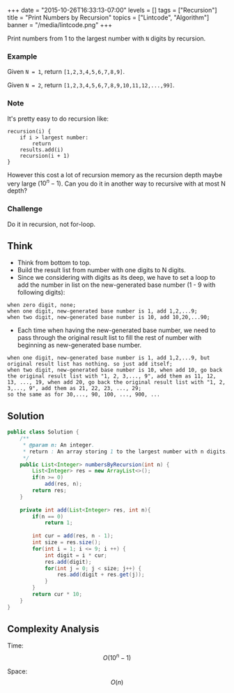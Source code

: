 +++
date = "2015-10-26T16:33:13-07:00"
levels = []
tags = ["Recursion"]
title = "Print Numbers by Recursion"
topics = ["Lintcode", "Algorithm"]
banner = "/media/lintcode.png"
+++

Print numbers from 1 to the largest number with `N` digits by recursion.
<!--more-->

### Example
Given `N = 1`, return `[1,2,3,4,5,6,7,8,9]`.

Given `N = 2`, return `[1,2,3,4,5,6,7,8,9,10,11,12,...,99]`.

### Note
It's pretty easy to do recursion like:
```
recursion(i) {
    if i > largest number:
        return
    results.add(i)
    recursion(i + 1)
}
```

However this cost a lot of recursion memory as the recursion depth maybe very large ($10^n - 1$). Can you do it in another way to recursive with at most N depth?

### Challenge
Do it in recursion, not for-loop.

## Think
- Think from bottom to top. 
- Build the result list from number with one digits to N digits.
- Since we considering with digits as its deep, we have to set a loop to add the number in list on the new-generated base number (1 - 9 with following digits):

```
when zero digit, none;
when one digit, new-generated base number is 1, add 1,2,...9;
when two digit, new-generated base number is 10, add 10,20,...90;
```
- Each time when having the new-generated base number, we need to pass through the original result list to fill the rest of number with beginning as new-generated base number.

```
when one digit, new-generated base number is 1, add 1,2,...9, but original result list has nothing. so just add itself;
when two digit, new-generated base number is 10, when add 10, go back the original result list with "1, 2, 3,..., 9", add them as 11, 12, 13, ..., 19, when add 20, go back the original result list with "1, 2, 3,..., 9", add them as 21, 22, 23, ..., 29;
so the same as for 30,..., 90, 100, ..., 900, ...
```

## Solution
```java
public class Solution {
    /**
     * @param n: An integer.
     * return : An array storing 1 to the largest number with n digits.
     */
    public List<Integer> numbersByRecursion(int n) {
        List<Integer> res = new ArrayList<>();
        if(n >= 0)
            add(res, n);
        return res;
    }
    
    private int add(List<Integer> res, int n){
        if(n == 0)
            return 1;
        
        int cur = add(res, n - 1);
        int size = res.size();
        for(int i = 1; i <= 9; i ++) {
            int digit = i * cur;
            res.add(digit);
            for(int j = 0; j < size; j++) {
                res.add(digit + res.get(j));
            }
        }
        return cur * 10;
    }
}
```
## Complexity Analysis
Time: $$O(10^n - 1)$$

Space: $$O(n)$$